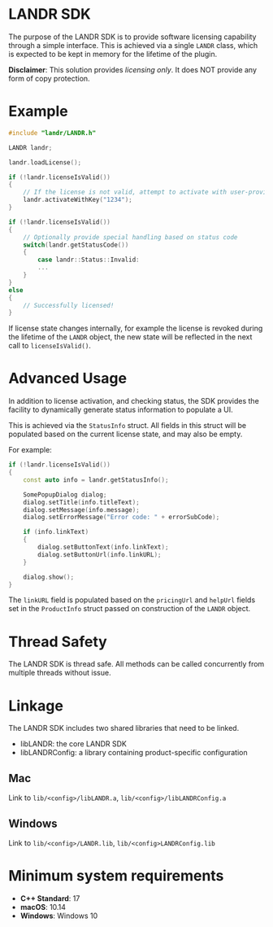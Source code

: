 # LANDR SDK

The purpose of the LANDR SDK is to provide software licensing capability through a simple interface. This is achieved via a single `LANDR` class, which is expected to be kept in memory for the lifetime of the plugin.

**Disclaimer**: This solution provides *licensing only*. It does NOT provide any form of copy protection.
# Example

```cpp
#include "landr/LANDR.h"

LANDR landr;

landr.loadLicense();

if (!landr.licenseIsValid())
{
    // If the license is not valid, attempt to activate with user-provided key
    landr.activateWithKey("1234");
}

if (!landr.licenseIsValid())
{
    // Optionally provide special handling based on status code
    switch(landr.getStatusCode())
    {
        case landr::Status::Invalid:
        ...
    }
}
else
{
    // Successfully licensed!
}
```

If license state changes internally, for example the license is revoked during the lifetime of the `LANDR` object, the new state will be reflected in the next call to `licenseIsValid()`.


# Advanced Usage

In addition to license activation, and checking status, the SDK provides the facility to dynamically generate status information to populate a UI. 

This is achieved via the `StatusInfo` struct. All fields in this struct will be populated based on the current license state, and may also be empty.

For example:

```cpp
if (!landr.licenseIsValid())
{
    const auto info = landr.getStatusInfo();

    SomePopupDialog dialog;
    dialog.setTitle(info.titleText);
    dialog.setMessage(info.message);
    dialog.setErrorMessage("Error code: " + errorSubCode);

    if (info.linkText)
    {
        dialog.setButtonText(info.linkText);
        dialog.setButtonUrl(info.linkURL);
    }

    dialog.show();
}
```

The `linkURL` field is populated based on the `pricingUrl` and `helpUrl` fields set in the `ProductInfo` struct passed on construction of the `LANDR` object.

# Thread Safety

The LANDR SDK is thread safe. All methods can be called concurrently from multiple threads without issue.

# Linkage

The LANDR SDK includes two shared libraries that need to be linked.

- libLANDR: the core LANDR SDK
- libLANDRConfig: a library containing product-specific configuration

## Mac

Link to `lib/<config>/libLANDR.a`, `lib/<config>/libLANDRConfig.a`

## Windows

Link to `lib/<config>/LANDR.lib`, `lib/<config>LANDRConfig.lib`

# Minimum system requirements
- **C++ Standard**: 17
- **macOS**: 10.14
- **Windows**: Windows 10
